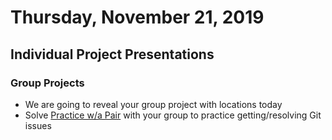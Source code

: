 Thursday, November 21, 2019
====================
## Individual Project Presentations
### Group Projects
- We are going to reveal your group project with locations today
- Solve [Practice w/a Pair](https://github.com/julietplatoon/git-pair) with your group to practice getting/resolving Git issues
